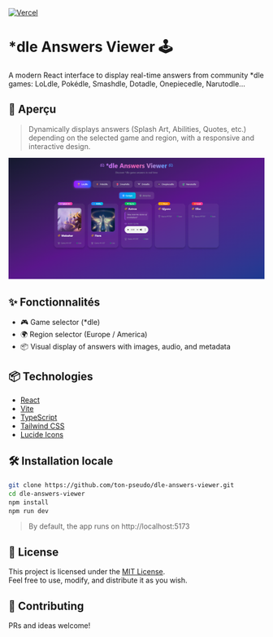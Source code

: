 [![Vercel](https://vercel.com/api/logos/vercel/logo.svg)](https://dle-answers.vercel.app)

# *dle Answers Viewer 🕹️

A modern React interface to display real-time answers from community *dle games: LoLdle, Pokédle, Smashdle, Dotadle, Onepiecedle, Narutodle...

## 🚀 Aperçu

> Dynamically displays answers (Splash Art, Abilities, Quotes, etc.) depending on the selected game and region, with a responsive and interactive design.

![preview](./screenshot.png)

## ✨ Fonctionnalités

- 🎮 Game selector (*dle)
- 🌍 Region selector (Europe / America)
- 📦 Visual display of answers with images, audio, and metadata

## 📦 Technologies

- [React](https://react.dev)
- [Vite](https://vitejs.dev)
- [TypeScript](https://www.typescriptlang.org/)
- [Tailwind CSS](https://tailwindcss.com)
- [Lucide Icons](https://lucide.dev/)

## 🛠️ Installation locale

```bash
git clone https://github.com/ton-pseudo/dle-answers-viewer.git
cd dle-answers-viewer
npm install
npm run dev
```

> By default, the app runs on http://localhost:5173

## 📜 License

This project is licensed under the [MIT License](./LICENSE).  
Feel free to use, modify, and distribute it as you wish.

## 🙌 Contributing

PRs and ideas welcome!